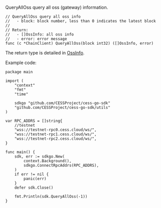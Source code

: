 QueryAllOss query all oss (gateway) information.

```golang
// QueryAllOss query all oss info
//   - block: block number, less than 0 indicates the latest block
//
// Return:
//   - []OssInfo: all oss info
//   - error: error message
func (c *ChainClient) QueryAllOss(block int32) ([]OssInfo, error)
```
The return type is detailed in [OssInfo](../chain_type.md#OssInfo).

Example code:
```golang
package main

import (
    "context"
    "fmt"
    "time"

    sdkgo "github.com/CESSProject/cess-go-sdk"
    "github.com/CESSProject/cess-go-sdk/utils"
)

var RPC_ADDRS = []string{
    //testnet
    "wss://testnet-rpc0.cess.cloud/ws/",
    "wss://testnet-rpc1.cess.cloud/ws/",
    "wss://testnet-rpc2.cess.cloud/ws/",
}

func main() {
    sdk, err := sdkgo.New(
        context.Background(),
        sdkgo.ConnectRpcAddrs(RPC_ADDRS),
    )
    if err != nil {
        panic(err)
    }
    defer sdk.Close()

    fmt.Println(sdk.QueryAllOss(-1))
}
```